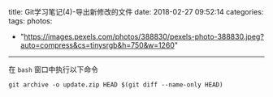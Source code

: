 title: Git学习笔记(4)-导出新修改的文件
date: 2018-02-27 09:52:14
categories:
tags:
photos:
  - "https://images.pexels.com/photos/388830/pexels-photo-388830.jpeg?auto=compress&cs=tinysrgb&h=750&w=1260"
---

在 `bash` 窗口中执行以下命令

```
git archive -o update.zip HEAD $(git diff --name-only HEAD)
```
